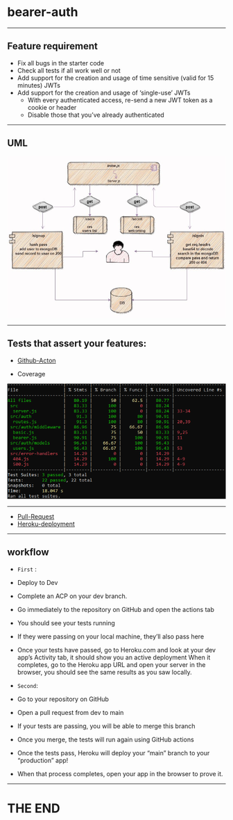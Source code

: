 # bearer-auth


---

## Feature requirement



- Fix all bugs in the starter code 
- Check all tests if all work well or not
- Add support for the creation and usage of time sensitive (valid for 15 minutes) JWTs 
- Add support for the creation and usage of ‘single-use’ JWTs
   - With every authenticated access, re-send a new JWT token as a cookie or header
   - Disable those that you’ve already authenticated


---

## UML 

![uml](imgs/uml1.jpg)

--- 

## Tests that assert your features:

- [Github-Acton](https://github.com/RubaBanat/bearer-auth/actions)


- Coverage 

![coverage](imgs/cov.png)


---


- [Pull-Request]()
- [Heroku-deployment]()

---

## workflow

- `First` : 

- Deploy to Dev
- Complete an ACP on your dev branch.
- Go immediately to the repository on GitHub and open the actions tab
- You should see your tests running
- If they were passing on your local machine, they’ll also pass here
- Once your tests have passed, go to Heroku.com and look at your dev app’s Activity tab, it should show you an active deployment
When it completes, go to the Heroku app URL and open your server in the browser, you should see the same results as you saw locally.


- `Second`:


- Go to your repository on GitHub
- Open a pull request from dev to main
- If your tests are passing, you will be able to merge this branch
- Once you merge, the tests will run again using GitHub actions
- Once the tests pass, Heroku will deploy your “main” branch to your “production” app!
- When that process completes, open your app in the browser to prove it.


---

# THE END

